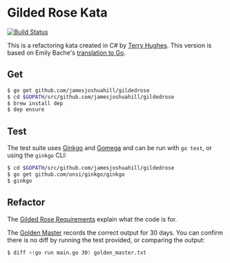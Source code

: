 # Gilded Rose Kata

[![Build Status](https://travis-ci.org/jamesjoshuahill/gildedrose.svg?branch=master)](https://travis-ci.org/jamesjoshuahill/gildedrose)

This is a refactoring kata created in C# by [Terry Hughes](http://twitter.com/TerryHughes). This version is based on
Emily Bache's [translation to Go](https://github.com/emilybache/GildedRose-Refactoring-Kata/tree/master/go).

## Get

```bash
$ go get github.com/jamesjoshuahill/gildedrose
$ cd $GOPATH/src/github.com/jamesjoshuahill/gildedrose
$ brew install dep
$ dep ensure
```

## Test

The test suite uses [Ginkgo](https://onsi.github.io/ginkgo/) and [Gomega](https://onsi.github.io/gomega/) and can be run with `go test`, or using the `ginkgo` CLI:

```bash
$ cd $GOPATH/src/github.com/jamesjoshuahill/gildedrose
$ go get github.com/onsi/ginkgo/ginkgo
$ ginkgo
```

## Refactor

The [Gilded Rose Requirements](https://github.com/jamesjoshuahill/gildedrose/blob/master/requirements.txt) explain what
the code is for.

The [Golden Master](https://github.com/jamesjoshuahill/gildedrose/blob/master/golden_master.txt) records the correct
output for 30 days. You can confirm there is no diff by running the test provided, or comparing the output:

```bash
$ diff <(go run main.go 30) golden_master.txt
```

